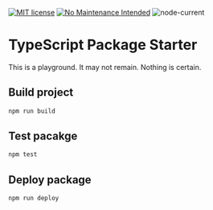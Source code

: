 [![MIT license](https://img.shields.io/badge/License-MIT-blue.svg)](https://opensource.org/licenses/MIT)
[![No Maintenance Intended](https://unmaintained.tech/badge.svg)](http://unmaintained.tech/)
![node-current](https://img.shields.io/node/v/ifttt-cli?registry_url=https%3A%2F%2Fnpm.pkg.github.com%2F%26scottjwalter)

# TypeScript Package Starter

This is a playground.  It may not remain.  Nothing is certain.

## Build project

```sh
npm run build
```

## Test pacakge

```sh
npm test
```

## Deploy package

```sh
npm run deploy
```